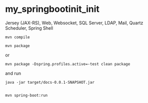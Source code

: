 # my_springbootinit_init

Jersey (JAX-RS), Web, Websocket, SQL Server, LDAP, Mail, Quartz Scheduler, Spring Shell

    mvn compile

    mvn package
    
or

    mvn package -Dspring.profiles.active=-test clean package

and run

    java -jar target/docs-0.0.1-SNAPSHOT.jar
    
    
    mvn spring-boot:run